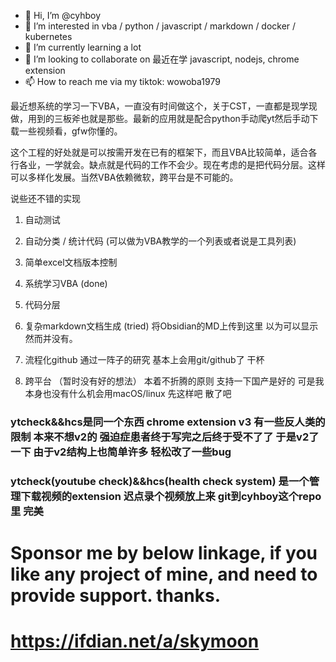 - 👋 Hi, I’m @cyhboy
- 👀 I’m interested in vba / python / javascript / markdown / docker / kubernetes
- 🌱 I’m currently learning a lot
- 💞️ I’m looking to collaborate on 最近在学 javascript, nodejs, chrome extension
- 📫 How to reach me via my tiktok: wowoba1979

<!---
cyhboy/cyhboy is a ✨ special ✨ repository because its `README.md` (this file) appears on your GitHub profile.
You can click the Preview link to take a look at your changes.
--->

最近想系统的学习一下VBA，一直没有时间做这个，关于CST，一直都是现学现做，用到的三板斧也就是那些。最新的应用就是配合python手动爬yt然后手动下载一些视频看，gfw你懂的。

这个工程的好处就是可以按需开发在已有的框架下，而且VBA比较简单，适合各行各业，一学就会。缺点就是代码的工作不会少。现在考虑的是把代码分层。这样可以多样化发展。当然VBA依赖微软，跨平台是不可能的。

说些还不错的实现
1. 自动测试
2. 自动分类 / 统计代码 (可以做为VBA教学的一个列表或者说是工具列表)
3. 简单excel文档版本控制

0. 系统学习VBA (done)
1. 代码分层
2. 复杂markdown文档生成 (tried)
   将Obsidian的MD上传到这里  以为可以显示  然而并没有。
3. 流程化github
   通过一阵子的研究  基本上会用git/github了 干杯
4. 跨平台 （暂时没有好的想法）
   本着不折腾的原则  支持一下国产是好的  可是我本身也没有什么机会用macOS/linux  先这样吧  散了吧
   
### ytcheck&&hcs是同一个东西  chrome extension v3 有一些反人类的限制  本来不想v2的  强迫症患者终于写完之后终于受不了了  于是v2了一下  由于v2结构上也简单许多  轻松改了一些bug

### ytcheck(youtube check)&&hcs(health check system) 是一个管理下载视频的extension  迟点录个视频放上来  git到cyhboy这个repo里  完美

# **<red>Sponsor me by below linkage, if you like any project of mine, and need to provide support. thanks. </red>**
# **<green>https://ifdian.net/a/skymoon</green>**
